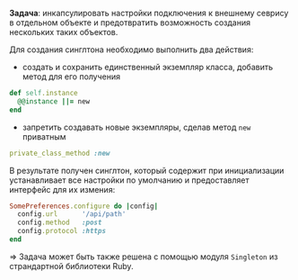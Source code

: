 **Задача**: инкапсулировать настройки подключения к внешнему севрису в отдельном объекте и предотвратить возможность создания нескольких таких объектов.

Для создания синглтона необходимо выполнить два действия:

- создать и сохранить единственный экземпляр класса, добавить метод для его получения

```ruby
def self.instance
  @@instance ||= new
end
```

- запретить создавать новые экземпляры, сделав метод `new` приватным

```ruby
private_class_method :new
```

В результате получен синглтон, который содержит при инициализации устанавливает все настройки по умолчанию и предоставляет интерфейс для их измения:

```ruby
SomePreferences.configure do |config|
  config.url      '/api/path'
  config.method   :post
  config.protocol :https
end
```

=> Задача может быть также решена с помощью модуля `Singleton` из страндартной библиотеки Ruby.

